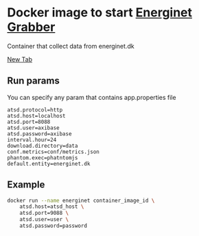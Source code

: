 # Docker image to start [Energinet Grabber](https://github.com/unrealwork/engrginet-grabber)
Container that collect data from energinet.dk

<a href="example.com" target="_blank">New Tab</a>

 
## Run params
 
 You can specify any param that contains app.properties file
 
 ```properties
 atsd.protocol=http
 atsd.host=localhost
 atsd.port=8088
 atsd.user=axibase
 atsd.password=axibase
 interval.hour=24
 download.directory=data
 conf.metrics=conf/metrics.json
 phantom.exec=phatntomjs
 default.entity=energinet.dk
 ```
 
## Example 
 
```sh
docker run --name energinet container_image_id \
    atsd.host=atsd_host \
    atsd.port=9088 \
    atsd.user=user \
    atsd.password=password
```
